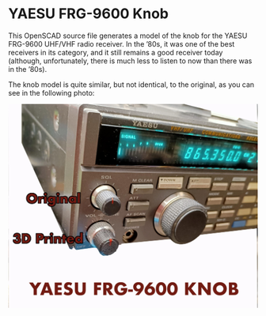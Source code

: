 # YAESU FRG-9600 Knob

This OpenSCAD source file generates a model of the knob for the YAESU
FRG-9600 UHF/VHF radio receiver. In the ’80s, it was one of the best
receivers in its category, and it still remains a good receiver today
(although, unfortunately, there is much less to listen to now than
there was in the ’80s).

The knob model is quite similar, but not identical, to the original,
as you can see in the following photo:

![Original and 3D printed knobs](img/FRG9600-SmallKnob-v2-printed.jpg "Original and 3D printed knobs")
